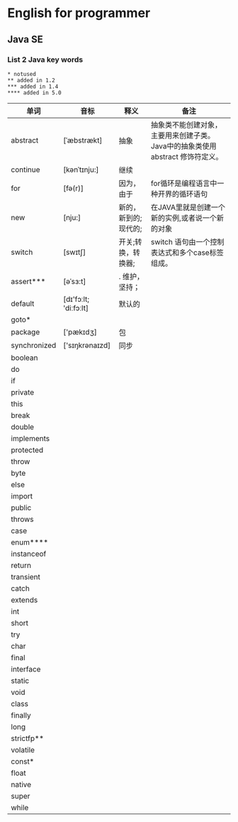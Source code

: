 # English for programmer
## Java SE 
### List 2 Java key words

```
* notused
** added in 1.2
*** added in 1.4
**** added in 5.0
```

|单词|音标|释义|备注|
|---|---|---|---|
|abstract|[ˈæbstrækt]|抽象|抽象类不能创建对象，主要用来创建子类。Java中的抽象类使用 abstract 修饰符定义。|
|continue|[kənˈtɪnju:]|继续||
|for|[fə(r)]|因为，由于|for循环是编程语言中一种开界的循环语句|
|new|[nju:]|新的，新到的; 现代的;|在JAVA里就是创建一个新的实例,或者说一个新的对象|
|switch|[swɪtʃ]|开关;转换，转换器;|switch 语句由一个控制表达式和多个case标签组成。|
|assert***|[əˈsɜ:t]|. 维护，坚持；||
|default|[dɪ'fɔːlt; 'diːfɔːlt]|默认的||
|goto*||||
|package|['pækɪdʒ]|包||
|synchronized|['sɪŋkrənaɪzd]|同步||
|boolean||||
|do||||
|if||||
|private||||
|this||||
|break||||
|double||||
|implements||||
|protected||||
|throw||||
|byte||||
|else||||
|import||||
|public||||
|throws||||
|case||||
|enum****||||
|instanceof||||
|return||||
|transient||||
|catch||||
|extends||||
|int||||
|short||||
|try||||
|char||||
|final||||
|interface||||
|static||||
|void||||
|class||||
|finally||||
|long||||
|strictfp**||||
|volatile||||
|const*||||
|float||||
|native||||
|super||||
|while||||